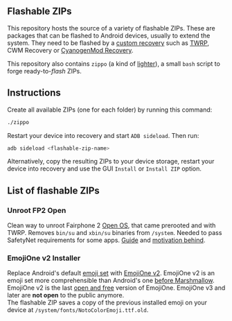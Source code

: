 
Flashable ZIPs
---

This repository hosts the source of a variety of flashable ZIPs. These are packages that can be flashed to Android devices, usually to extend the system. They need to be flashed by a [custom recovery](https://wiki.cyanogenmod.org/w/All_About_Recovery_Images) such as [TWRP](https://twrp.me/), CWM Recovery or [CyanogenMod Recovery](https://download.cyanogenmod.org/). 

This repository also contains `zippo` (a kind of [lighter](https://en.wikipedia.org/wiki/Zippo)), a small `bash` script to forge ready-to-_flash_ ZIPs.


## Instructions

Create all available ZIPs (one for each folder) by running this command:
```sh
./zippo
```

Restart your device into recovery and start `ADB sideload`. Then run:
```sh
adb sideload <flashable-zip-name>
```

Alternatively, copy the resulting ZIPs to your device storage, restart your device into recovery and use the GUI `Install` or `Install ZIP` option.


## List of flashable ZIPs

### Unroot FP2 Open 

Clean way to unroot Fairphone 2 [Open OS](http://code.fairphone.com/projects/fp-osos/index.html#id2), that came prerooted and with TWRP. Removes `bin/su` and `xbin/su` binaries from `/system`.
Needed to pass SafetyNet requirements for some apps. [Guide](https://forum.fairphone.com/t/pencil2-how-to-install-any-app-on-fp-open-os-for-beginners-and-experts/22516) and [motivation behind](https://forum.fairphone.com/t/how-to-be-able-to-install-and-use-any-app-on-fp-open-os-experimental/22327/34?u=roboe).


### EmojiOne v2 Installer

Replace Android's default [emoji set](https://www.google.com/get/noto/help/emoji/) with [EmojiOne v2](https://www.emojione.com/emoji/v2). EmojiOne v2 is an emoji set more comprehensible than Android's one [before Marshmallow](http://blog.emojipedia.org/android-6-0-1-emoji-changelog/).  
EmojiOne v2 is the last [open and free](https://github.com/Ranks/emojione/blob/2.2.7/LICENSE.md) version of EmojiOne. EmojiOne v3 and later are **not open** to the public anymore.  
The flashable ZIP saves a copy of the previous installed emoji on your device at `/system/fonts/NotoColorEmoji.ttf.old`.
